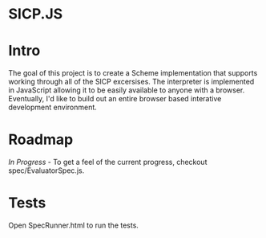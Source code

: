 SICP.JS
====================

Intro
=====
The goal of this project is to create a Scheme implementation that supports working through all of the SICP excersises.  The interpreter is implemented in JavaScript allowing it to be easily available to anyone with a browser.  Eventually, I'd like to build out an entire browser based interative development environment.

Roadmap
=======
_In Progress_ - To get a feel of the current progress, checkout spec/EvaluatorSpec.js.

Tests
=====
Open SpecRunner.html to run the tests.
